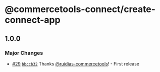# @commercetools-connect/create-connect-app

## 1.0.0

### Major Changes

- [#29](https://github.com/commercetools/connect-application-kit/pull/29) [`bbccb32`](https://github.com/commercetools/connect-application-kit/commit/bbccb327f8623a945c184324445d20c793152c4d) Thanks [@ruidias-commercetools](https://github.com/ruidias-commercetools)! - First release

